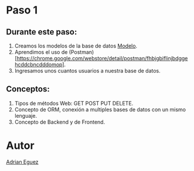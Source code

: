 # Paso 1

## Durante este paso:

1. Creamos los modelos de la base de datos [Modelo](https://github.com/adrianeguez/TecWebJav_2016_A/tree/01-Paso/Codigo/Modelo).
2. Aprendimos el uso de (Postman)[https://chrome.google.com/webstore/detail/postman/fhbjgbiflinjbdggehcddcbncdddomop].
3. Ingresamos unos cuantos usuarios a nuestra base de datos.

## Conceptos:

1. Tipos de métodos Web: GET POST PUT DELETE.
2. Concepto de ORM, conexión a multiples bases de datos con un mismo lenguaje.
3. Concepto de Backend y de Frontend.

# Autor
[Adrian Eguez](https://github.com/adrianeguez)